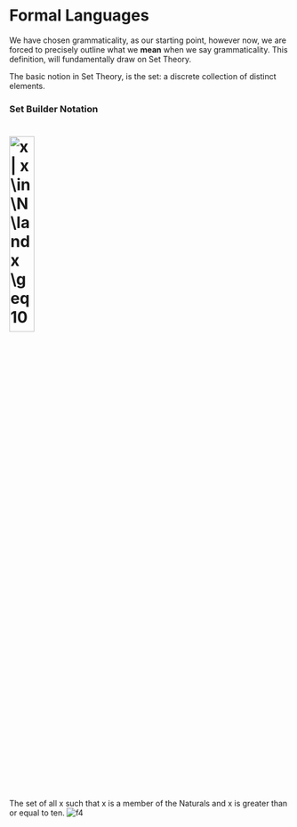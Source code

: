 # Formal Languages

We have chosen grammaticality, as our starting point, however now, we are forced to precisely outline what we **mean** when we say grammaticality. This definition, will fundamentally draw on Set Theory.

The basic notion in Set Theory, is the set: a discrete collection of distinct elements.
### Set Builder Notation
# <img align="center" style="height:30%;" src="https://i.upmath.me/svg/x%20%7C%20x%20%5Cin%20%5CN%20%5Cland%20x%20%5Cgeq%2010" alt="x | x \in \N \land x \geq 10" />
The set of all x such that x is a member of the Naturals and x is greater than or equal to ten. ![f4]

[f4]: http://chart.apis.google.com/chart?cht=tx&chl={[10,\inf]}
[f5]: http://chart.apis.google.com/chart?cht=tx&chl=\huge{\N\;\land}